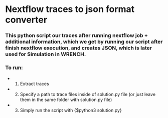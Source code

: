 # Nextflow traces to json format converter

### This python script our traces after running nextflow job + additional information, which we get by running our script after finish nextflow execution, and creates JSON, which is later used for Simulation in WRENCH.

### To run:
 - 1. Extract traces 
 - 2. Specify a path to trace files inside of solution.py file (or just leave them in the same folder with solution.py file)
 - 3. Simply run the script with {$python3 solution.py}
